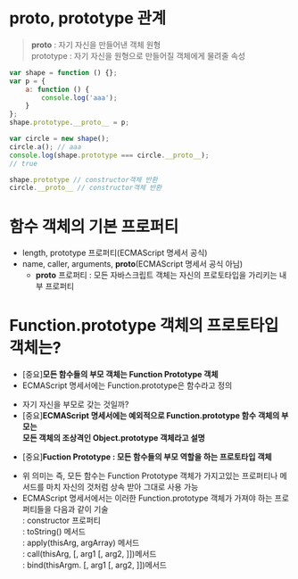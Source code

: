 



# __proto__, prototype 관계
> __proto__ : 자기 자신을 만들어낸 객체 원형  
> prototype : 자기 자신을 원형으로 만들어질 객체에게 물려줄 속성



```js
var shape = function () {};
var p = {
    a: function () {
        console.log('aaa');
    }
};
shape.prototype.__proto__ = p;

var circle = new shape();
circle.a(); // aaa
console.log(shape.prototype === circle.__proto__); 
// true

shape.prototype // constructor객체 반환
circle.__proto__ // constructor객체 반환
```

# 함수 객체의 기본 프로퍼티
* length, prototype 프로퍼티(ECMAScript 명세서 공식)
* name, caller, arguments, __proto__(ECMAScript 명세서 공식 아님)
  - __proto__ 프로퍼티 : 모든 자바스크립트 객체는 자신의 프로토타입을 가리키는 내부 프로퍼티


# Function.prototype 객체의 프로토타입 객체는? 

* [중요]**모든 함수들의 부모 객체는 Function Prototype 객체**
* ECMAScript 명세서에는 Function.prototype은 함수라고 정의
- 자기 자신을 부모로 갖는 것일까? 
- [중요]**ECMAScript 명세서에는 예외적으로 Function.prototype 함수 객체의 부모는  
모든 객체의 조상격인 Object.prototype 객체라고 설명**

* [중요]**Fuction Prototype : 모든 함수들의 부모 역할을 하는 프로토타입 객체**
 - 위 의미는 즉, 모든 함수는 Function Prototype 객체가 가지고있는 프로퍼티나 메서드를 마치 자신의 것처럼 상속 받아 그대로 사용 가능
 - ECMAScript 명세서에서는 이러한 Function.prototype 객체가 가져야 하는 프로퍼티들을 다음과 같이 기술  
  : constructor 프로퍼티  
  : toString() 메서드  
  : apply(thisArg, argArray) 메서드  
  : call(thisArg, [, arg1 [, arg2, ]])메서드  
  : bind(thisArgm. [, arg1 [, arg2, ]])메서드


